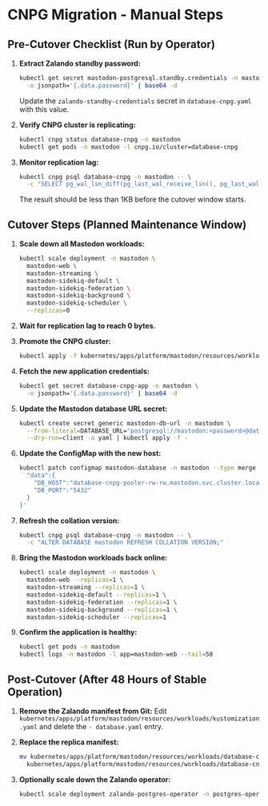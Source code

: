 # CNPG Migration - Manual Steps

## Pre-Cutover Checklist (Run by Operator)

1. **Extract Zalando standby password:**
   ```bash
   kubectl get secret mastodon-postgresql.standby.credentials -n mastodon \
     -o jsonpath='{.data.password}' | base64 -d
   ```
   Update the `zalando-standby-credentials` secret in `database-cnpg.yaml` with this value.

2. **Verify CNPG cluster is replicating:**
   ```bash
   kubectl cnpg status database-cnpg -n mastodon
   kubectl get pods -n mastodon -l cnpg.io/cluster=database-cnpg
   ```

3. **Monitor replication lag:**
   ```bash
   kubectl cnpg psql database-cnpg -n mastodon -- \
     -c "SELECT pg_wal_lsn_diff(pg_last_wal_receive_lsn(), pg_last_wal_replay_lsn());"
   ```
   The result should be less than 1KB before the cutover window starts.

## Cutover Steps (Planned Maintenance Window)

1. **Scale down all Mastodon workloads:**
   ```bash
   kubectl scale deployment -n mastodon \
     mastodon-web \
     mastodon-streaming \
     mastodon-sidekiq-default \
     mastodon-sidekiq-federation \
     mastodon-sidekiq-background \
     mastodon-sidekiq-scheduler \
     --replicas=0
   ```

2. **Wait for replication lag to reach 0 bytes.**

3. **Promote the CNPG cluster:**
   ```bash
   kubectl apply -f kubernetes/apps/platform/mastodon/resources/workloads/database-cnpg-promoted.yaml
   ```

4. **Fetch the new application credentials:**
   ```bash
   kubectl get secret database-cnpg-app -n mastodon \
     -o jsonpath='{.data.password}' | base64 -d
   ```

5. **Update the Mastodon database URL secret:**
   ```bash
   kubectl create secret generic mastodon-db-url -n mastodon \
     --from-literal=DATABASE_URL="postgresql://mastodon:<password>@database-cnpg-pooler-rw-rw.mastodon.svc.cluster.local:5432/mastodon?sslmode=verify-ca" \
     --dry-run=client -o yaml | kubectl apply -f -
   ```

6. **Update the ConfigMap with the new host:**
   ```bash
   kubectl patch configmap mastodon-database -n mastodon --type merge -p '{
     "data":{
       "DB_HOST":"database-cnpg-pooler-rw-rw.mastodon.svc.cluster.local",
       "DB_PORT":"5432"
     }
   }'
   ```

7. **Refresh the collation version:**
   ```bash
   kubectl cnpg psql database-cnpg -n mastodon -- \
     -c "ALTER DATABASE mastodon REFRESH COLLATION VERSION;"
   ```

8. **Bring the Mastodon workloads back online:**
   ```bash
   kubectl scale deployment -n mastodon \
     mastodon-web --replicas=1 \
     mastodon-streaming --replicas=1 \
     mastodon-sidekiq-default --replicas=1 \
     mastodon-sidekiq-federation --replicas=1 \
     mastodon-sidekiq-background --replicas=1 \
     mastodon-sidekiq-scheduler --replicas=1
   ```

9. **Confirm the application is healthy:**
   ```bash
   kubectl get pods -n mastodon
   kubectl logs -n mastodon -l app=mastodon-web --tail=50
   ```

## Post-Cutover (After 48 Hours of Stable Operation)

1. **Remove the Zalando manifest from Git:**
   Edit `kubernetes/apps/platform/mastodon/resources/workloads/kustomization.yaml` and delete the `- database.yaml` entry.

2. **Replace the replica manifest:**
   ```bash
   mv kubernetes/apps/platform/mastodon/resources/workloads/database-cnpg-promoted.yaml \
     kubernetes/apps/platform/mastodon/resources/workloads/database-cnpg.yaml
   ```

3. **Optionally scale down the Zalando operator:**
   ```bash
   kubectl scale deployment zalando-postgres-operator -n postgres-operator --replicas=0
   ```
